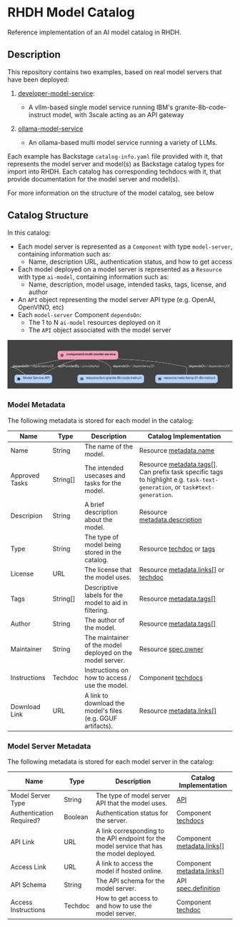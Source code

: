 # RHDH Model Catalog

Reference implementation of an AI model catalog in RHDH.

## Description

This repository contains two examples, based on real model servers that have been deployed:

1) [developer-model-service](./developer-model-service/):

   - A vllm-based single model service running IBM's granite-8b-code-instruct model, with 3scale acting as an API gateway

2) [ollama-model-service](./ollama-model-service/)
 
   - An ollama-based multi model service running a variety of LLMs. 

Each example has Backstage `catalog-info.yaml` file provided with it, that represents the model server and model(s) as Backstage catalog types for import into RHDH. Each catalog has corresponding techdocs with it, that provide documentation for the model server and model(s). 

For more information on the structure of the model catalog, see below

## Catalog Structure

In this catalog: 
- Each model server is represented as a `Component` with type `model-server`, containing information such as:
   - Name, description URL, authentication status, and how to get access
- Each model deployed on a model server is represented as a `Resource` with type `ai-model`, containing information such as:
   - Name, description, model usage, intended tasks, tags, license, and author
- An `API` object representing the model server API type (e.g. OpenAI, OpenVINO, etc)
- Each `model-server` Component `dependsOn`:
   - The 1 to N `ai-model` resources deployed on it
   - The `API` object associated with the model server

![AI Catalog](./assets/catalog-graph.png "AI Catalog")


### Model Metadata

The following metadata is stored for each model in the catalog: 

| Name         | Type     | Description | Catalog Implementation |
| ------------ | -------- | ------------| ---------------------- |
| Name         | String     | The name of the model. | Resource [metadata.name](https://github.com/redhat-ai-dev/model-catalog-example/blob/d487d3f08ca193d2f286c3dab6704dc5ff3ec2b7/developer-model-service/catalog-info.yaml#L49) |
| Approved Tasks | String[]   | The intended usecases and tasks for the model. | Resource [metadata.tags[]](https://github.com/redhat-ai-dev/model-catalog-example/blob/d487d3f08ca193d2f286c3dab6704dc5ff3ec2b7/developer-model-service/catalog-info.yaml#L80). Can prefix task specific tags to highlight e.g. `task-text-generation`, or `task#text-generation`. |
| Descripion        | String     | A brief description about the model. | Resource [metadata.description](https://github.com/redhat-ai-dev/model-catalog-example/blob/d487d3f08ca193d2f286c3dab6704dc5ff3ec2b7/developer-model-service/catalog-info.yaml#L52) |
| Type         | String     | The type of model being stored in the catalog. | Resource [techdoc](https://github.com/redhat-ai-dev/model-catalog-example/blob/d487d3f08ca193d2f286c3dab6704dc5ff3ec2b7/developer-model-service/ibm-granite-8b-code-instruct/docs/index.md) or [tags](https://github.com/redhat-ai-dev/model-catalog-example/blob/d487d3f08ca193d2f286c3dab6704dc5ff3ec2b7/developer-model-service/catalog-info.yaml#L77) |
| License      | URL        | The license that the model uses. | Resource [metadata.links[]](https://github.com/redhat-ai-dev/model-catalog-example/blob/d487d3f08ca193d2f286c3dab6704dc5ff3ec2b7/developer-model-service/catalog-info.yaml#L70-L73) or [techdoc](https://github.com/redhat-ai-dev/model-catalog-example/blob/d487d3f08ca193d2f286c3dab6704dc5ff3ec2b7/developer-model-service/ibm-granite-8b-code-instruct/docs/license.md) |
| Tags         | String[]   | Descriptive labels for the model to aid in filtering. | Resource [metadata.tags[]](https://github.com/redhat-ai-dev/model-catalog-example/blob/d487d3f08ca193d2f286c3dab6704dc5ff3ec2b7/developer-model-service/catalog-info.yaml#L74-L80) |
| Author       | String     | The author of the model. | Resource [metadata.tags[]](https://github.com/redhat-ai-dev/model-catalog-example/blob/d487d3f08ca193d2f286c3dab6704dc5ff3ec2b7/developer-model-service/catalog-info.yaml#L76) |
| Maintainer   | String     | The maintainer of the model deployed on the model server. | Resource [spec.owner](https://github.com/redhat-ai-dev/model-catalog-example/blob/d487d3f08ca193d2f286c3dab6704dc5ff3ec2b7/developer-model-service/catalog-info.yaml#L83) |
| Instructions | Techdoc    | Instructions on how to access / use the model. | Component [techdocs](https://github.com/redhat-ai-dev/model-catalog-example/blob/d487d3f08ca193d2f286c3dab6704dc5ff3ec2b7/developer-model-service/docs/access.md) |
| Download Link | URL         | A link to download the model's files (e.g. GGUF artifacts). | Resource [metadata.links[]](https://github.com/redhat-ai-dev/model-catalog-example/blob/d487d3f08ca193d2f286c3dab6704dc5ff3ec2b7/developer-model-service/catalog-info.yaml#L62-L69) |

### Model Server Metadata

The following metadata is stored for each model server in the catalog: 

| Name                             | Type        | Description                                      | Catalog Implementation |
| -------------------------------- | ----------- | -------------------------------------------------| ---------------------- |
| Model Server Type                | String      | The type of model server API that the model uses. | [API](https://github.com/redhat-ai-dev/model-catalog-example/blob/d487d3f08ca193d2f286c3dab6704dc5ff3ec2b7/developer-model-service/catalog-info.yaml#L92-L2036) |
| Authentication Required?         | Boolean     | Authentication status for the server.             | Component [techdocs](https://github.com/redhat-ai-dev/model-catalog-example/blob/d487d3f08ca193d2f286c3dab6704dc5ff3ec2b7/developer-model-service/docs/access.md) |
| API Link                         | URL         | A link corresponding to the API endpoint for the model service that has the model deployed. | Component [metadata.links[]](https://github.com/redhat-ai-dev/model-catalog-example/blob/d487d3f08ca193d2f286c3dab6704dc5ff3ec2b7/developer-model-service/catalog-info.yaml#L18-L21) |
| Access Link                         | URL         | A link to access the model if hosted online. | Component [metadata.links[]](https://github.com/redhat-ai-dev/model-catalog-example/blob/d487d3f08ca193d2f286c3dab6704dc5ff3ec2b7/developer-model-service/catalog-info.yaml#L14-L17) |
| API Schema              | String          | The API schema for the model server. | API [spec.definition](https://github.com/redhat-ai-dev/model-catalog-example/blob/d487d3f08ca193d2f286c3dab6704dc5ff3ec2b7/developer-model-service/catalog-info.yaml#L113-L2036) |
| Access Instructions     | Techdoc        | How to get access to and how to use the model server. | Component [techdoc](https://github.com/redhat-ai-dev/model-catalog-example/blob/d487d3f08ca193d2f286c3dab6704dc5ff3ec2b7/developer-model-service/docs/access.md) |



